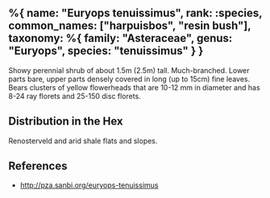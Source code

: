 %{
    name: "Euryops tenuissimus",
    rank: :species,
    common_names: ["harpuisbos", "resin bush"],
    taxonomy: %{
        family: "Asteraceae",
        genus: "Euryops",
        species: "tenuissimus"
    }
}
---

Showy perennial shrub of about 1.5m (2.5m) tall. Much-branched. Lower parts bare, upper parts densely
covered in long (up to 15cm) fine leaves. Bears clusters of yellow flowerheads that are 10-12 mm in diameter
and has 8-24 ray florets and 25-150 disc florets.

<!-- read more -->

## Distribution in the Hex

Renosterveld and arid shale flats and slopes.

## References

* http://pza.sanbi.org/euryops-tenuissimus
